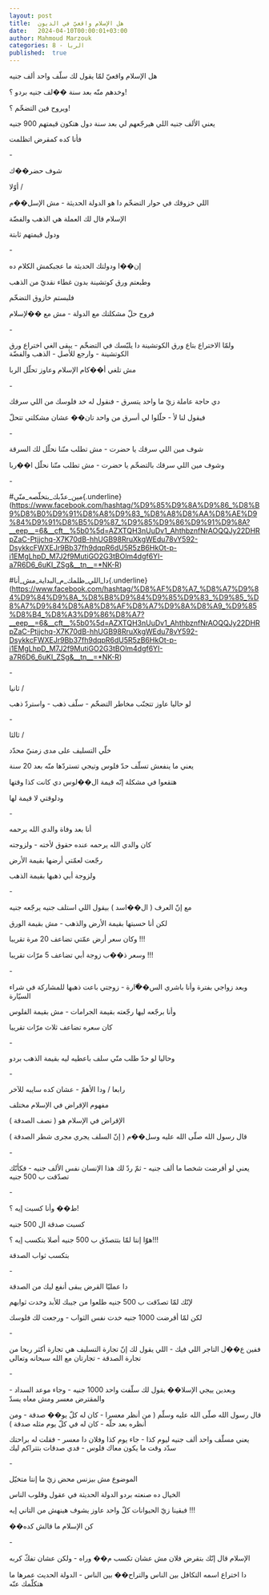 ```yaml
---
layout: post
title:  هل الإسلام واقعيّ في الديون
date:   2024-04-10T00:00:01+03:00
author: Mahmoud Marzouk
categories: 8 - الربا
published:  true
---
```

هل الإسلام واقعيّ لمّا يقول لك سلّف واحد ألف جنيه

وخدهم منّه بعد سنة ��لف جنيه بردو ؟!

ويروح فين التضخّم ؟!

يعني الألف جنيه اللي هيرجّعهم لي بعد سنة دول هتكون قيمتهم 900
جنيه

فأنا كده كمقرض اتظلمت

\-

شوف حضر��ك

أوّلا /

اللي خزوقك في حوار التضخّم دا هو الدولة الحديثة - مش الإسل��م

الإسلام قال لك العملة هي الذهب والفضّة

ودول قيمتهم ثابتة

\-

إن��ا ودولتك الحديثة ما عجبكمش الكلام ده

وطبعتم ورق كوتشينة بدون غطاء نقديّ من الذهب

فلبستم خازوق التضخّم

فروح حلّ مشكلتك مع الدولة - مش مع ��لإسلام

\-

ولمّا الاختراع بتاع ورق الكوتشينة دا يلبّسك في التضخّم - يبقى الغي اختراع
ورق الكوتشينة - وارجع للأصل - الذهب والفضّة

مش تلغي أ��كام الإسلام وعاوز تحلّل الربا

\-

دي حاجة عاملة زيّ ما واحد يتسرق - فنقول له خد فلوسك من اللي
سرقك

فيقول لنا لأ - حلّلوا لي أسرق من واحد تان�� عشان مشكلتي تتحلّ

\-

شوف مين اللي سرقك يا حضرت - مش تطلب منّنا نحلّل لك السرقة

وشوف مين اللي سرقك بالتضخّم يا حضرت - مش تطلب منّنا نحلّل
ا��ربا

\-

\#مين_عذّبك_بتخلّصه_منّي{.underline}(https://www.facebook.com/hashtag/%D9%85%D9%8A%D9%86_%D8%B9%D8%B0%D9%91%D8%A8%D9%83_%D8%A8%D8%AA%D8%AE%D9%84%D9%91%D8%B5%D9%87_%D9%85%D9%86%D9%91%D9%8A?__eep__=6&__cft__%5b0%5d=AZXTQH3nUuDv1_AhthbznfNrAOQQJy22DHRpZaC-Ptjjchq-X7K70dB-hhUGB98RruXkgWEdu78vY592-DsykkcFWXEJr9Bb37fh9dqpR6dU5R5zB6HkOt-p-i1EMgLhpD_M7J2f9MutiGO2G3tBOlm4dgf6YI-a7R6D6_6uKI_ZSg&__tn__=*NK-R)

\#دا_اللي_ظلمك_م_البداية_مش_أنا{.underline}(https://www.facebook.com/hashtag/%D8%AF%D8%A7_%D8%A7%D9%84%D9%84%D9%8A_%D8%B8%D9%84%D9%85%D9%83_%D9%85_%D8%A7%D9%84%D8%A8%D8%AF%D8%A7%D9%8A%D8%A9_%D9%85%D8%B4_%D8%A3%D9%86%D8%A7?__eep__=6&__cft__%5b0%5d=AZXTQH3nUuDv1_AhthbznfNrAOQQJy22DHRpZaC-Ptjjchq-X7K70dB-hhUGB98RruXkgWEdu78vY592-DsykkcFWXEJr9Bb37fh9dqpR6dU5R5zB6HkOt-p-i1EMgLhpD_M7J2f9MutiGO2G3tBOlm4dgf6YI-a7R6D6_6uKI_ZSg&__tn__=*NK-R)

\-

ثانيا /

لو حاليا عاوز تتجنّب مخاطر التضخّم - سلّف ذهب - واستردّ ذهب

\-

ثالثا /

خلّي التسليف على مدى زمنيّ محدّد

يعني ما ينفعش تسلّف حدّ فلوس وتيجي تستردّها منّه بعد 20 سنة

هتقعوا في مشكلة إنّه قيمة ال��لوس دي كانت كذا وقتها

ودلوقتي لا قيمة لها

\-

أنا بعد وفاة والدي الله يرحمه

كان والدي الله يرحمه عنده حقوق لأخته - ولزوجته

رجّعت لعمّتي أرضها بقيمة الأرض

ولزوجة أبي ذهبها بقيمة الذهب

\-

مع إنّ العرف ( ال��اسد ) بيقول اللي استلف جنيه يرجّعه جنيه

لكن أنا حسبتها بقيمة الأرض والذهب - مش بقيمة الورق

وكان سعر أرض عمّتي تضاعف 20 مرة تقريبا !!!

وسعر ذ��ب زوجة أبي تضاعف 5 مرّات تقريبا !!!

\-

وبعد زواجي بفترة وأنا باشري الس��ّارة - زوجتي باعت ذهبها للمشاركة في شراء
السيّارة

وأنا برجّعه ليها رجّعته بقيمة الجرامات - مش بقيمة الفلوس

كان سعره تضاعف ثلاث مرّات تقريبا

\-

وحاليا لو حدّ طلب منّي سلف باعطيه ليه بقيمة الذهب بردو

\-

رابعا / ودا الأهمّ - عشان كده سايبه للآخر

مفهوم الإقراض في الإسلام مختلف

الإقراض في الإسلام هو ( نصف الصدقة )

قال رسول الله صلّى الله عليه وسل��م ( إنّ السلف يجري مجرى شطر
الصدقة )

\-

يعني لو أقرضت شخصا ما ألف جنيه - ثمّ ردّ لك هذا الإنسان نفس الألف جنيه -
فكأنّك تصدّقت ب 500 جنيه

\-

ط�� وأنا كسبت إيه ؟!

كسبت صدقة ال 500 جنيه

هوّا إنتا لمّا بتتصدّق ب 500 جنيه أصلا بتكسب إيه ؟!!!

بتكسب ثواب الصدقة

\-

دا عمليّا القرض يبقى أنفع ليك من الصدقة

لإنّك لمّا تصدّقت ب 500 جنيه طلعوا من جيبك للأبد وخدت ثوابهم

لكن لمّا أقرضت 1000 جنيه خدت نفس الثواب - ورجعت لك فلوسك

\-

ففين ع��ل التاجر اللي فيك - اللي يقول لك إنّ تجارة التسليف هي تجارة أكثر
ربحا من تجارة الصدقة - تجارتان مع الله سبحانه وتعالى

\-

وبعدين ييجي الإسلا�� يقول لك سلّفت واحد 1000 جنيه - وجاء موعد السداد -
والمقترض معسر ومش معاه يسدّ

قال رسول الله صلّى الله عليه وسلّم ( من أنظر معسرا - كان له كلّ يو�� صدقة -
ومن أنظره بعد حلّه - كان له في كلّ يوم مثله صدقة )

يعني مسلّف واحد ألف جنيه ليوم كذا - جاء يوم كذا وفلان دا معسر - فقلت له
براحتك سدّد وقت ما يكون معاك فلوس - فدي صدقات بتتراكم ليك

\-

الموضوع مش بيزنس محض زيّ ما إنتا متخيّل

الخيال ده صنعته بردو الدولة الحديثة في عقول وقلوب الناس

فبقينا زيّ الحيوانات كلّ واحد عاوز يشوف هينهش من التاني إيه
!!!

��كن الإسلام ما قالش كده

\-

الإسلام قال إنّك بتقرض فلان مش عشان تكسب م�� وراه - ولكن عشان تفكّ
كربه

دا اختراع اسمه التكافل بين الناس والتراح�� بين الناس - الدولة الحديث
عمرها ما هتكلّمك عنّه
